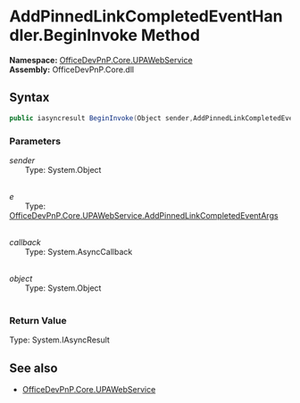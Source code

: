 # AddPinnedLinkCompletedEventHandler.BeginInvoke Method  
**Namespace:** [OfficeDevPnP.Core.UPAWebService](OfficeDevPnP.Core.UPAWebService.md)  
**Assembly:** OfficeDevPnP.Core.dll  
## Syntax
```C#
public iasyncresult BeginInvoke(Object sender,AddPinnedLinkCompletedEventArgs e,AsyncCallback callback,Object object)
```
### Parameters
*sender*  
&emsp;&emsp;Type: System.Object  
&emsp;&emsp;  
  
*e*  
&emsp;&emsp;Type: [OfficeDevPnP.Core.UPAWebService.AddPinnedLinkCompletedEventArgs](OfficeDevPnP.Core.UPAWebService.AddPinnedLinkCompletedEventArgs.md)  
&emsp;&emsp;  
  
*callback*  
&emsp;&emsp;Type: System.AsyncCallback  
&emsp;&emsp;  
  
*object*  
&emsp;&emsp;Type: System.Object  
&emsp;&emsp;  
  
### Return Value
Type: System.IAsyncResult  

## See also
- [OfficeDevPnP.Core.UPAWebService](OfficeDevPnP.Core.UPAWebService.md)

